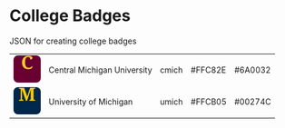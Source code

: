 # College Badges
JSON for creating college badges

<table>
  <tr>
    <td><img src='badges/cmich.svg'></img></td>
    <td>Central Michigan University</td>
    <td>cmich</td>
    <td>#FFC82E</td>
    <td>#6A0032</td>
  </tr>
  <tr>
    <td><img src='badges/umich.svg'></img></td>
    <td>University of Michigan</td>
    <td>umich</td>
    <td>#FFCB05</td>
    <td>#00274C</td>
  </tr>
</table>
